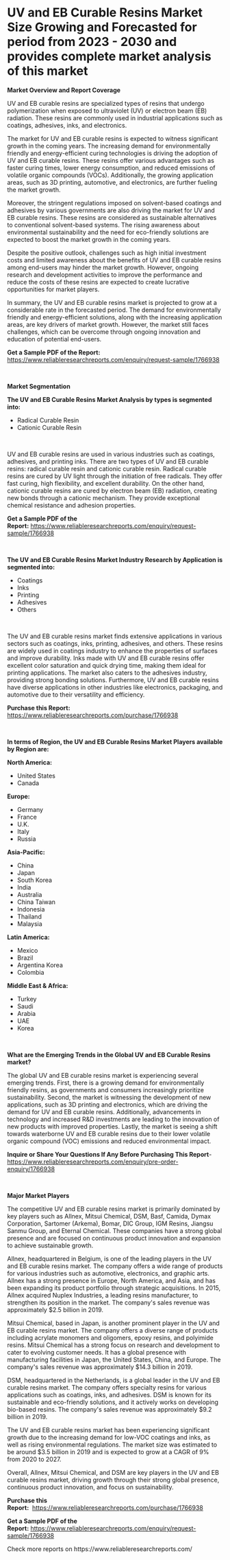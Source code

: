 <p><h1>UV and EB Curable Resins Market Size Growing and Forecasted for period from 2023 - 2030 and provides complete market analysis of this market</h1></p><p><strong>Market Overview and Report Coverage</strong></p>
<p><p>UV and EB curable resins are specialized types of resins that undergo polymerization when exposed to ultraviolet (UV) or electron beam (EB) radiation. These resins are commonly used in industrial applications such as coatings, adhesives, inks, and electronics. </p><p>The market for UV and EB curable resins is expected to witness significant growth in the coming years. The increasing demand for environmentally friendly and energy-efficient curing technologies is driving the adoption of UV and EB curable resins. These resins offer various advantages such as faster curing times, lower energy consumption, and reduced emissions of volatile organic compounds (VOCs). Additionally, the growing application areas, such as 3D printing, automotive, and electronics, are further fueling the market growth.</p><p>Moreover, the stringent regulations imposed on solvent-based coatings and adhesives by various governments are also driving the market for UV and EB curable resins. These resins are considered as sustainable alternatives to conventional solvent-based systems. The rising awareness about environmental sustainability and the need for eco-friendly solutions are expected to boost the market growth in the coming years.</p><p>Despite the positive outlook, challenges such as high initial investment costs and limited awareness about the benefits of UV and EB curable resins among end-users may hinder the market growth. However, ongoing research and development activities to improve the performance and reduce the costs of these resins are expected to create lucrative opportunities for market players.</p><p>In summary, the UV and EB curable resins market is projected to grow at a considerable rate in the forecasted period. The demand for environmentally friendly and energy-efficient solutions, along with the increasing application areas, are key drivers of market growth. However, the market still faces challenges, which can be overcome through ongoing innovation and education of potential end-users.</p></p>
<p><strong>Get a Sample PDF of the Report:</strong> <a href="https://www.reliableresearchreports.com/enquiry/request-sample/1766938">https://www.reliableresearchreports.com/enquiry/request-sample/1766938</a></p>
<p>&nbsp;</p>
<p><strong>Market Segmentation</strong></p>
<p><strong>The UV and EB Curable Resins Market Analysis by types is segmented into:</strong></p>
<p><ul><li>Radical Curable Resin</li><li>Cationic Curable Resin</li></ul></p>
<p>&nbsp;</p>
<p><p>UV and EB curable resins are used in various industries such as coatings, adhesives, and printing inks. There are two types of UV and EB curable resins: radical curable resin and cationic curable resin. Radical curable resins are cured by UV light through the initiation of free radicals. They offer fast curing, high flexibility, and excellent durability. On the other hand, cationic curable resins are cured by electron beam (EB) radiation, creating new bonds through a cationic mechanism. They provide exceptional chemical resistance and adhesion properties.</p></p>
<p><strong>Get a Sample PDF of the Report:</strong>&nbsp;<a href="https://www.reliableresearchreports.com/enquiry/request-sample/1766938">https://www.reliableresearchreports.com/enquiry/request-sample/1766938</a></p>
<p>&nbsp;</p>
<p><strong>The UV and EB Curable Resins Market Industry Research by Application is segmented into:</strong></p>
<p><ul><li>Coatings</li><li>Inks</li><li>Printing</li><li>Adhesives</li><li>Others</li></ul></p>
<p>&nbsp;</p>
<p><p>The UV and EB curable resins market finds extensive applications in various sectors such as coatings, inks, printing, adhesives, and others. These resins are widely used in coatings industry to enhance the properties of surfaces and improve durability. Inks made with UV and EB curable resins offer excellent color saturation and quick drying time, making them ideal for printing applications. The market also caters to the adhesives industry, providing strong bonding solutions. Furthermore, UV and EB curable resins have diverse applications in other industries like electronics, packaging, and automotive due to their versatility and efficiency.</p></p>
<p><strong>Purchase this Report:</strong>&nbsp; <a href="https://www.reliableresearchreports.com/purchase/1766938">https://www.reliableresearchreports.com/purchase/1766938</a></p>
<p>&nbsp;</p>
<p><strong>In terms of Region, the UV and EB Curable Resins Market Players available by Region are:</strong></p>
<p>
    <p> <strong> North America: </strong>
        <ul>
            <li>United States</li>
            <li>Canada</li>
        </ul>
        </p> 
    <p> <strong> Europe: </strong>
        <ul>
            <li>Germany</li>
            <li>France</li>
            <li>U.K.</li>
            <li>Italy</li>
            <li>Russia</li>
        </ul>
        </p> 
    <p> <strong> Asia-Pacific: </strong>
        <ul>
            <li>China</li>
            <li>Japan</li>
            <li>South Korea</li>
            <li>India</li>
            <li>Australia</li>
            <li>China Taiwan</li>
            <li>Indonesia</li>
            <li>Thailand</li>
            <li>Malaysia</li>
        </ul>
        </p> 
    <p> <strong> Latin America: </strong>
        <ul>
            <li>Mexico</li>
            <li>Brazil</li>
            <li>Argentina Korea</li>
            <li>Colombia</li>
        </ul>
        </p> 
    <p> <strong> Middle East & Africa: </strong>
        <ul>
            <li>Turkey</li>
            <li>Saudi</li>
            <li>Arabia</li>
            <li>UAE</li>
            <li>Korea</li>
        </ul>
    </p>
    </p>
<p>&nbsp;</p>
<p><strong>What are the Emerging Trends in the Global UV and EB Curable Resins market?</strong></p>
<p><p>The global UV and EB curable resins market is experiencing several emerging trends. First, there is a growing demand for environmentally friendly resins, as governments and consumers increasingly prioritize sustainability. Second, the market is witnessing the development of new applications, such as 3D printing and electronics, which are driving the demand for UV and EB curable resins. Additionally, advancements in technology and increased R&D investments are leading to the innovation of new products with improved properties. Lastly, the market is seeing a shift towards waterborne UV and EB curable resins due to their lower volatile organic compound (VOC) emissions and reduced environmental impact.</p></p>
<p><strong>Inquire or Share Your Questions If Any Before Purchasing This Report</strong>- <a href="https://www.reliableresearchreports.com/enquiry/pre-order-enquiry/1766938">https://www.reliableresearchreports.com/enquiry/pre-order-enquiry/1766938</a></p>
<p>&nbsp;</p>
<p><strong>Major Market Players</strong></p>
<p><p>The competitive UV and EB curable resins market is primarily dominated by key players such as Allnex, Mitsui Chemical, DSM, Basf, Camida, Dymax Corporation, Sartomer (Arkema), Bomar, DIC Group, IGM Resins, Jiangsu Sanmu Group, and Eternal Chemical. These companies have a strong global presence and are focused on continuous product innovation and expansion to achieve sustainable growth.</p><p>Allnex, headquartered in Belgium, is one of the leading players in the UV and EB curable resins market. The company offers a wide range of products for various industries such as automotive, electronics, and graphic arts. Allnex has a strong presence in Europe, North America, and Asia, and has been expanding its product portfolio through strategic acquisitions. In 2015, Allnex acquired Nuplex Industries, a leading resins manufacturer, to strengthen its position in the market. The company's sales revenue was approximately $2.5 billion in 2019.</p><p>Mitsui Chemical, based in Japan, is another prominent player in the UV and EB curable resins market. The company offers a diverse range of products including acrylate monomers and oligomers, epoxy resins, and polyimide resins. Mitsui Chemical has a strong focus on research and development to cater to evolving customer needs. It has a global presence with manufacturing facilities in Japan, the United States, China, and Europe. The company's sales revenue was approximately $14.3 billion in 2019.</p><p>DSM, headquartered in the Netherlands, is a global leader in the UV and EB curable resins market. The company offers specialty resins for various applications such as coatings, inks, and adhesives. DSM is known for its sustainable and eco-friendly solutions, and it actively works on developing bio-based resins. The company's sales revenue was approximately $9.2 billion in 2019.</p><p>The UV and EB curable resins market has been experiencing significant growth due to the increasing demand for low-VOC coatings and inks, as well as rising environmental regulations. The market size was estimated to be around $3.5 billion in 2019 and is expected to grow at a CAGR of 9% from 2020 to 2027.</p><p>Overall, Allnex, Mitsui Chemical, and DSM are key players in the UV and EB curable resins market, driving growth through their strong global presence, continuous product innovation, and focus on sustainability.</p></p>
<p><strong>Purchase this Report:</strong>&nbsp;&nbsp;<a href="https://www.reliableresearchreports.com/purchase/1766938">https://www.reliableresearchreports.com/purchase/1766938</a></p>
<p></p>
<p><strong>Get a Sample PDF of the Report:</strong>&nbsp;<a href="https://www.reliableresearchreports.com/enquiry/request-sample/1766938">https://www.reliableresearchreports.com/enquiry/request-sample/1766938</a></p>
<p>Check more reports on https://www.reliableresearchreports.com/</p>